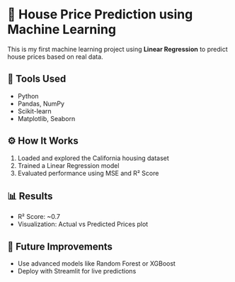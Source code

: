 # 🏡 House Price Prediction using Machine Learning

This is my first machine learning project using **Linear Regression** to predict house prices based on real data.

## 📘 Tools Used
- Python
- Pandas, NumPy
- Scikit-learn
- Matplotlib, Seaborn

## ⚙️ How It Works
1. Loaded and explored the California housing dataset  
2. Trained a Linear Regression model  
3. Evaluated performance using MSE and R² Score  

## 📊 Results
- R² Score: ~0.7  
- Visualization: Actual vs Predicted Prices plot  

## 🚀 Future Improvements
- Use advanced models like Random Forest or XGBoost  
- Deploy with Streamlit for live predictions
